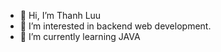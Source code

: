 - 👋 Hi, I’m Thanh Luu
- 👀 I’m interested in backend web development.
- 🌱 I’m currently learning JAVA



